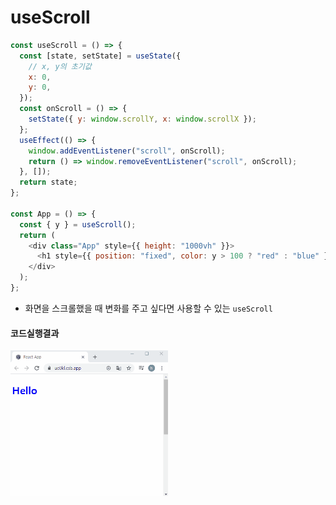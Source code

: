 # useScroll

```js
const useScroll = () => {
  const [state, setState] = useState({
    // x, y의 초기값
    x: 0,
    y: 0,
  });
  const onScroll = () => {
    setState({ y: window.scrollY, x: window.scrollX });
  };
  useEffect(() => {
    window.addEventListener("scroll", onScroll);
    return () => window.removeEventListener("scroll", onScroll);
  }, []);
  return state;
};

const App = () => {
  const { y } = useScroll();
  return (
    <div class="App" style={{ height: "1000vh" }}>
      <h1 style={{ position: "fixed", color: y > 100 ? "red" : "blue" }}>Hi</h1>
    </div>
  );
};
```

- 화면을 스크롤했을 때 변화를 주고 싶다면 사용할 수 있는 `useScroll`

#### 코드실행결과

<img src="../images/useScroll.gif" width="50%" height="50%" alt="useScroll"></img>

